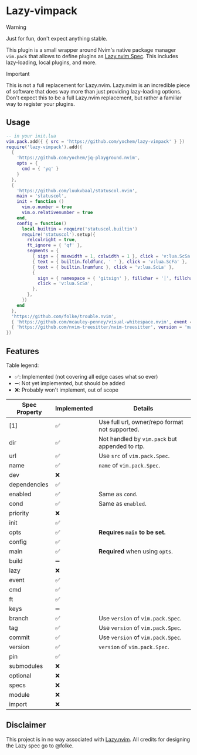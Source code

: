 # Lazy-vimpack

> [!WARNING]
> Just for fun, don't expect anything stable.

This plugin is a small wrapper around Nvim's native package manager `vim.pack`
that allows to define plugins as [Lazy.nvim Spec](https://lazy.folke.io/spec).
This includes lazy-loading, local plugins, and more.

> [!IMPORTANT]
> This is not a full replacement for Lazy.nvim. Lazy.nvim is an incredible
> piece of software that does way more than just providing lazy-loading
> options. Don't expect this to be a full Lazy.nvim replacement, but rather a
> familiar way to register your plugins.


## Usage

```lua
-- in your init.lua
vim.pack.add({ { src = 'https://github.com/yochem/lazy-vimpack' } })
require('lazy-vimpack').add({
  {
    'https://github.com/yochem/jq-playground.nvim',
    opts = {
      cmd = { 'yq' }
    }
  },
  {
    'https://github.com/luukvbaal/statuscol.nvim',
    main = 'statuscol',
    init = function ()
      vim.o.number = true
      vim.o.relativenumber = true
    end,
    config = function()
      local builtin = require('statuscol.builtin')
      require('statuscol').setup({
        relculright = true,
        ft_ignore = { 'qf' },
        segments = {
          { sign = { maxwidth = 1, colwidth = 1 }, click = 'v:lua.ScSa' },
          { text = { builtin.foldfunc, ' ' }, click = 'v:lua.ScFa' },
          { text = { builtin.lnumfunc }, click = 'v:lua.ScLa' },
          {
            sign = { namespace = { 'gitsign' }, fillchar = '│', fillcharhl = '@comment' },
            click = 'v:lua.ScSa',
          },
        },
      })
    end
  },
  'https://github.com/folke/trouble.nvim',
  { 'https://github.com/mcauley-penney/visual-whitespace.nvim', event = 'ModeChanged' },
  { 'https://github.com/nvim-treesitter/nvim-treesitter', version = 'master' },
})

```


## Features

Table legend:
- ✅: Implemented (not covering all edge cases what so ever)
- ➖: Not yet implemented, but should be added
- ❌: Probably won't implement, out of scope

| Spec Property | Implemented    | Details |
| ------------- | -------------- | -------------- |
| [1]           | ✅             | Use full url, owner/repo format not supported.
| dir           | ✅             | Not handled by `vim.pack` but appended to rtp.
| url           | ✅             | Use `src` of `vim.pack.Spec`.
| name          | ✅             | `name` of `vim.pack.Spec`.
| dev           | ❌             |
| dependencies  | ✅             |
| enabled       | ✅             | Same as `cond`.
| cond          | ✅             | Same as `enabled`.
| priority      | ❌             |
| init          | ✅             |
| opts          | ✅             | **Requires `main` to be set.**
| config        | ✅             |
| main          | ✅             | **Required** when using `opts`.
| build         | ➖             |
| lazy          | ❌             |
| event         | ✅             |
| cmd           | ✅             |
| ft            | ✅             |
| keys          | ➖             |
| branch        | ✅             | Use `version` of `vim.pack.Spec`.
| tag           | ✅             | Use `version` of `vim.pack.Spec`.
| commit        | ✅             | Use `version` of `vim.pack.Spec`.
| version       | ✅             | `version` of `vim.pack.Spec`.
| pin           | ✅             |
| submodules    | ❌             |
| optional      | ❌             |
| specs         | ❌             |
| module        | ❌             |
| import        | ❌             |


## Disclaimer

This project is in no way associated with
[Lazy.nvim](https://github.com/folke/lazy.nvim). All credits for designing the
Lazy spec go to @folke.
